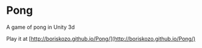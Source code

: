 Pong
====

A game of pong in Unity 3d

Play it at [http://boriskozo.github.io/Pong/](http://boriskozo.github.io/Pong/)
